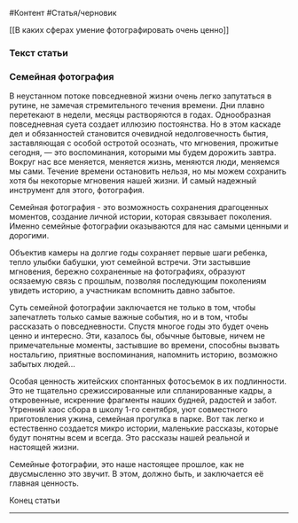 #Контент #Статья/черновик 

[[В каких сферах умение фотографировать очень ценно]]

### Текст статьи

### Семейная фотография
В неустанном потоке повседневной жизни очень легко запутаться в рутине, не замечая стремительного течения времени. Дни плавно перетекают в недели, месяцы растворяются в годах. Однообразная повседневная суета создает иллюзию постоянства. 
Но в этом каскаде дел и обязанностей становится очевидной недолговечность бытия, заставляющая с особой остротой осознать, что мгновения, прожитые сегодня, — это воспоминания, которыми мы будем дорожить завтра. 
Вокруг нас все меняется, меняется жизнь, меняются люди, меняемся мы сами. Течение времени остановить нельзя, но мы можем сохранить хотя бы некоторые мгновения нашей жизни.
И самый надежный инструмент для этого, фотография.

Семейная фотография - это возможность сохранения драгоценных моментов, создание личной истории, которая связывает поколения. Именно семейные фотографии оказываются для нас самыми ценными и дорогими.

Объектив камеры на долгие годы сохраняет первые шаги ребенка, тепло улыбки бабушки, уют семейной встречи. Эти застывшие мгновения, бережно сохраненные на фотографиях, образуют осязаемую связь с прошлым, позволяя последующим поколениям увидеть историю, а участникам вспомнить давно забытое.

Суть семейной фотографии заключается не только в том, чтобы запечатлеть только самые важные события, но и в том, чтобы рассказать о повседневности. Спустя многое годы это будет очень ценно и интересно. Эти, казалось бы, обычные бытовые, ничем не примечательные моменты, застывшие во времени, способны вызвать ностальгию, приятные воспоминания, напомнить историю, возможно забытых людей...

Особая ценность житейских спонтанных фотосъемок в их подлинности. Это не тщательно срежиссированные или спланированные кадры, а откровенные, искренние фрагменты наших будней, радостей и забот. 
Утренний хаос сбора в школу 1-го сентября, уют совместного приготовления ужина, семейная прогулка в парке.
Вот так легко и естественно создается микро истории, маленькие рассказы, которые будут понятны всем и всегда. Это рассказы нашей реальной и настоящей жизни.

Семейные фотографии, это наше настоящее прошлое, как не двусмысленно это звучит.
В этом, должно быть, и заключается её главная ценность.


Конец статьи
___________



